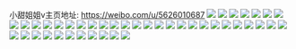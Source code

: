 小甜姐姐v主页地址: https://weibo.com/u/5626010687 
![](https://wx4.sinaimg.cn/mw2000/0068KanRgy1h8v81azpdaj30u011etkt.jpg) 
![](https://wx4.sinaimg.cn/mw2000/0068KanRgy1h8h42997vxj30zk1be1kx.jpg) 
![](https://wx4.sinaimg.cn/mw2000/0068KanRgy1h7ki318zx4j30zk1bekft.jpg) 
![](https://wx4.sinaimg.cn/mw2000/0068KanRgy1h7ki31w0n4j30zk1bee0g.jpg) 
![](https://wx4.sinaimg.cn/mw2000/0068KanRgy1h7ki32qexbj31cc1sgkjl.jpg) 
![](https://wx4.sinaimg.cn/mw2000/0068KanRgy1h7ki30ncpfj30zk1be7p7.jpg) 
![](https://wx4.sinaimg.cn/mw2000/0068KanRgy1h7ki33eiabj30zk17bh6y.jpg) 
![](https://wx4.sinaimg.cn/mw2000/0068KanRgy1h7ki33wy5uj30zk1be1e9.jpg) 
![](https://wx4.sinaimg.cn/mw2000/0068KanRgy1h7k0ibiq5hj30zk1beqss.jpg) 
![](https://wx4.sinaimg.cn/mw2000/0068KanRgy1h7k0icvtykj30zk1beh8e.jpg) 
![](https://wx4.sinaimg.cn/mw2000/0068KanRgy1h7k0iejeztj30zk1be4fd.jpg) 
![](https://wx4.sinaimg.cn/mw2000/0068KanRgy1h7k0igfzxuj31sg1ccnpd.jpg) 
![](https://wx4.sinaimg.cn/mw2000/0068KanRgy1h7jf00bqm6j30u00u0wli.jpg) 
![](https://wx4.sinaimg.cn/mw2000/0068KanRgy1h7jf00q2bej30u00u0agf.jpg) 
![](https://wx4.sinaimg.cn/mw2000/0068KanRgy1h7jf01apv6j30u00u0wnd.jpg) 
![](https://wx4.sinaimg.cn/mw2000/0068KanRgy1h7jf03i5m4j30u10u0wlj.jpg) 
![](https://wx4.sinaimg.cn/mw2000/0068KanRgy1h7jf033mkoj30u00u0dmc.jpg) 
![](https://wx4.sinaimg.cn/mw2000/0068KanRgy1h7jf01reh2j30u00u0wle.jpg) 
![](https://wx4.sinaimg.cn/mw2000/0068KanRgy1h7jf045pxmj30u013zqi8.jpg) 
![](https://wx4.sinaimg.cn/mw2000/0068KanRgy1h7jf02mcr2j30u00u0dlw.jpg) 
![](https://wx4.sinaimg.cn/mw2000/0068KanRgy1h7jf02a6vdj30u00u07ca.jpg) 
![](https://wx4.sinaimg.cn/mw2000/0068KanRgy1h7iu9oupybj31mw280b2a.jpg) 
![](https://wx4.sinaimg.cn/mw2000/0068KanRgy1h7iu9n8ig4j31o0280hdu.jpg) 
![](https://wx4.sinaimg.cn/mw2000/0068KanRgy1h7iu9r4cjoj31o0280kjm.jpg) 
![](https://wx4.sinaimg.cn/mw2000/0068KanRgy1grcb6hiq7ej30zk1beao0.jpg) 
![](https://wx4.sinaimg.cn/mw2000/0068KanRgy1grcb6gh0z2j30zk1be4if.jpg) 
![](https://wx4.sinaimg.cn/mw2000/0068KanRgy1grcb6fb316j30zi16ch3w.jpg) 
![](https://wx4.sinaimg.cn/mw2000/0068KanRgy1grcb6ftqmoj30zk1be4k6.jpg) 
![](https://wx4.sinaimg.cn/mw2000/0068KanRgy1grcb6er4n8j30zk1beqk2.jpg) 
![](https://wx4.sinaimg.cn/mw2000/0068KanRgy1grcb6i31c7j30rs1qxdzu.jpg) 
![](https://wx4.sinaimg.cn/mw2000/0068KanRgy1grcae2q3dwj62c03404qq02.jpg) 
![](https://wx4.sinaimg.cn/mw2000/0068KanRgy1grcadnxtn8j32c033y4qq.jpg) 
![](https://wx4.sinaimg.cn/mw2000/0068KanRgy1grcadv2vgzj32c033ykjm.jpg) 
![](https://wx4.sinaimg.cn/mw2000/0068KanRgy1grcadpty7tj32c033yqv6.jpg) 
![](https://wx4.sinaimg.cn/mw2000/0068KanRgy1grcadxl12zj32c033y1l1.jpg) 
![](https://wx4.sinaimg.cn/mw2000/0068KanRgy1grcadmhsvhj32c033yx6p.jpg) 
![](https://wx4.sinaimg.cn/mw2000/0068KanRgy1grcae5wqioj32c0340kjp.jpg) 
![](https://wx4.sinaimg.cn/mw2000/0068KanRgy1grcadt2n0xj32bs340x6t.jpg) 
![](https://wx4.sinaimg.cn/mw2000/0068KanRgy1grcae1a9caj32c0340b2e.jpg) 
![](https://wx4.sinaimg.cn/mw2000/0068KanRgy1gfumygtioyj32801o0azx.jpg) 
![](https://wx4.sinaimg.cn/mw2000/0068KanRgy1gfumyhl6qsj32801o0kht.jpg) 
![](https://wx4.sinaimg.cn/mw2000/0068KanRgy1gfumyfwveoj32801o0kgk.jpg) 
![](https://wx4.sinaimg.cn/mw2000/0068KanRgy1gfun0is1rgj32801o01kx.jpg) 
